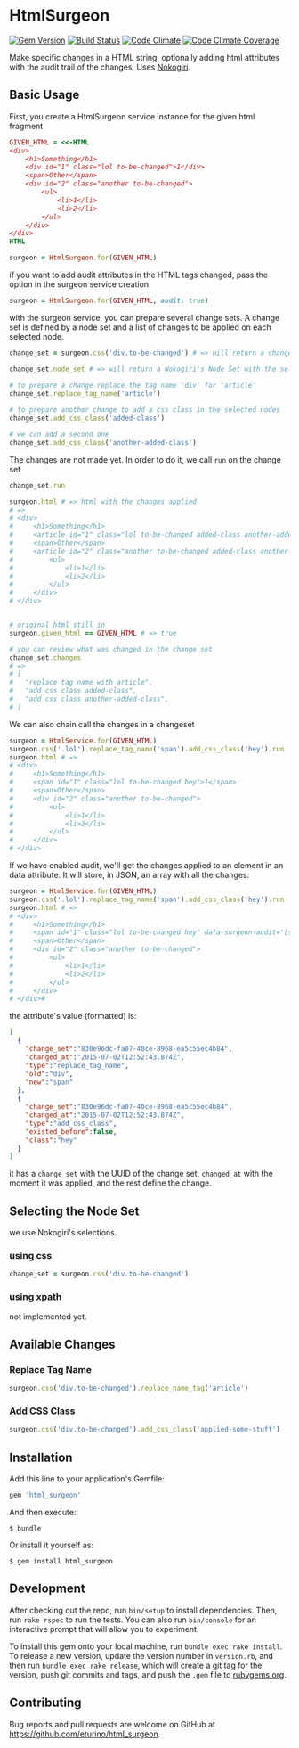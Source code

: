 # HtmlSurgeon


[![Gem Version](https://badge.fury.io/rb/html_surgeon.svg)](http://badge.fury.io/rb/html_surgeon)
[![Build Status](https://travis-ci.org/eturino/html_surgeon.svg?branch=master)](https://travis-ci.org/eturino/html_surgeon)
[![Code Climate](https://codeclimate.com/github/eturino/html_surgeon.png)](https://codeclimate.com/github/eturino/html_surgeon)
[![Code Climate Coverage](https://codeclimate.com/github/eturino/html_surgeon/coverage.png)](https://codeclimate.com/github/eturino/html_surgeon)

Make specific changes in a HTML string, optionally adding html attributes with the audit trail of the changes. Uses [Nokogiri](http://www.nokogiri.org/).

## Basic Usage

First, you create a HtmlSurgeon service instance for the given html fragment

```ruby
GIVEN_HTML = <<-HTML
<div>
    <h1>Something</h1>
    <div id="1" class="lol to-be-changed">1</div>
    <span>Other</span>
    <div id="2" class="another to-be-changed">
        <ul>
            <li>1</li>
            <li>2</li>
        </ul>
    </div>
</div>
HTML

surgeon = HtmlSurgeon.for(GIVEN_HTML) 
```

if you want to add audit attributes in the HTML tags changed, pass the option in the surgeon service creation

```ruby
surgeon = HtmlSurgeon.for(GIVEN_HTML, audit: true)
```

with the surgeon service, you can prepare several change sets. A change set is defined by a node set and a list of changes to be applied on each selected node.

```ruby
change_set = surgeon.css('div.to-be-changed') # => will return a change_set

change_set.node_set # => will return a Nokogiri's Node Set with the selected nodes (right now it'll get us div ID 1 and div ID 2.

# to prepare a change replace the tag name 'div' for 'article'
change_set.replace_tag_name('article') 
    
# to prepare another change to add a css class in the selected nodes
change_set.add_css_class('added-class')

# we can add a second one
change_set.add_css_class('another-added-class') 

```

The changes are not made yet. In order to do it, we call `run` on the change set

```ruby
change_set.run

surgeon.html # => html with the changes applied
# =>
# <div>
#     <h1>Something</h1>
#     <article id="1" class="lol to-be-changed added-class another-added-class">1</div>
#     <span>Other</span>
#     <article id="2" class="another to-be-changed added-class another-added-class">
#         <ul>
#             <li>1</li>
#             <li>2</li>
#         </ul>
#     </div>
# </div>


# original html still in
surgeon.given_html == GIVEN_HTML # => true

# you can review what was changed in the change set
change_set.changes
# =>
# [
#   "replace tag name with article",
#   "add css class added-class",
#   "add css class another-added-class",
# ]
```

We can also chain call the changes in a changeset

```ruby
surgeon = HtmlService.for(GIVEN_HTML)
surgeon.css('.lol').replace_tag_name('span').add_css_class('hey').run
surgeon.html # =>
# <div>
#     <h1>Something</h1>
#     <span id="1" class="lol to-be-changed hey">1</span>
#     <span>Other</span>
#     <div id="2" class="another to-be-changed">
#         <ul>
#             <li>1</li>
#             <li>2</li>
#         </ul>
#     </div>
# </div>
```

If we have enabled audit, we'll get the changes applied to an element in an data attribute.
It will store, in JSON, an array with all the changes.

```ruby
surgeon = HtmlService.for(GIVEN_HTML)
surgeon.css('.lol').replace_tag_name('span').add_css_class('hey').run
surgeon.html # =>
# <div>
#     <h1>Something</h1>
#     <span id="1" class="lol to-be-changed hey" data-surgeon-audit='[{"change_set":"830e96dc-fa07-40ce-8968-ea5c55ec4b84","changed_at":"2015-07-02T12:52:43.874Z","type":"replace_tag_name","old":"div","new":"span"},{"change_set":"830e96dc-fa07-40ce-8968-ea5c55ec4b84","changed_at":"2015-07-02T12:52:43.874Z","type":"add_css_class","existed_before":false,"class":"hey"}]'>1</span>
#     <span>Other</span>
#     <div id="2" class="another to-be-changed">
#         <ul>
#             <li>1</li>
#             <li>2</li>
#         </ul>
#     </div>
# </div># 
```

the attribute's value (formatted) is:

```json
[
  {
    "change_set":"830e96dc-fa07-40ce-8968-ea5c55ec4b84",
    "changed_at":"2015-07-02T12:52:43.874Z",
    "type":"replace_tag_name",
    "old":"div",
    "new":"span"
  },
  {
    "change_set":"830e96dc-fa07-40ce-8968-ea5c55ec4b84",
    "changed_at":"2015-07-02T12:52:43.874Z",
    "type":"add_css_class",
    "existed_before":false,
    "class":"hey"
  }
]
```

it has a `change_set` with the UUID of the change set, `changed_at` with the moment it was applied, and the rest define the change.

## Selecting the Node Set

we use Nokogiri's selections.

### using css

```ruby
change_set = surgeon.css('div.to-be-changed')
```

### using xpath

not implemented yet.


## Available Changes

### Replace Tag Name

```ruby
surgeon.css('div.to-be-changed').replace_name_tag('article')
```

### Add CSS Class

```ruby
surgeon.css('div.to-be-changed').add_css_class('applied-some-stuff')
```



## Installation

Add this line to your application's Gemfile:

```ruby
gem 'html_surgeon'
```

And then execute:

    $ bundle

Or install it yourself as:

    $ gem install html_surgeon


## Development

After checking out the repo, run `bin/setup` to install dependencies. Then, run `rake rspec` to run the tests. You can also run `bin/console` for an interactive prompt that will allow you to experiment.

To install this gem onto your local machine, run `bundle exec rake install`. To release a new version, update the version number in `version.rb`, and then run `bundle exec rake release`, which will create a git tag for the version, push git commits and tags, and push the `.gem` file to [rubygems.org](https://rubygems.org).

## Contributing

Bug reports and pull requests are welcome on GitHub at https://github.com/eturino/html_surgeon.

